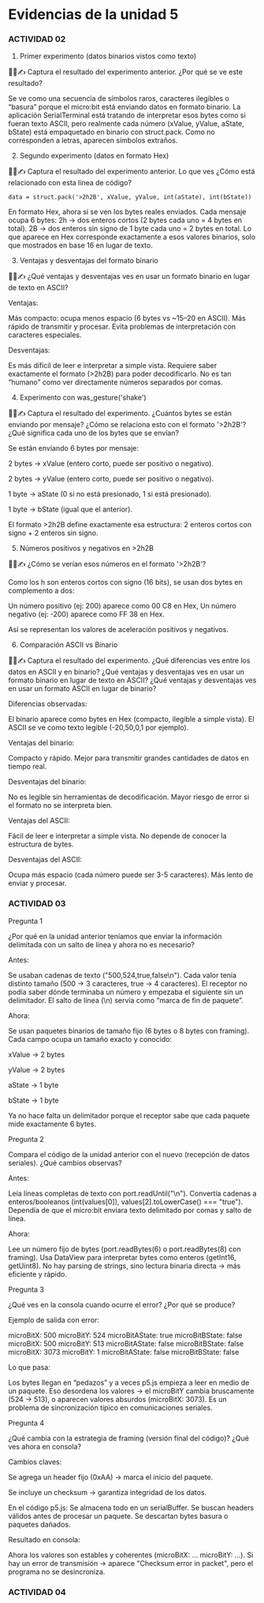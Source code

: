 
# Evidencias de la unidad 5

### ACTIVIDAD 02

1. Primer experimento (datos binarios vistos como texto)

🧐🧪✍️ Captura el resultado del experimento anterior. ¿Por qué se ve este resultado?

Se ve como una secuencia de símbolos raros, caracteres ilegibles o “basura” porque el micro:bit está enviando datos en formato binario.
La aplicación SerialTerminal está tratando de interpretar esos bytes como si fueran texto ASCII, pero realmente cada número (xValue, yValue, aState, bState) está empaquetado en binario con struct.pack.
Como no corresponden a letras, aparecen símbolos extraños.



2. Segundo experimento (datos en formato Hex)

🧐🧪✍️ Captura el resultado del experimento anterior. Lo que ves ¿Cómo está relacionado con esta línea de código?
````
data = struct.pack('>2h2B', xValue, yValue, int(aState), int(bState))
````

En formato Hex, ahora sí se ven los bytes reales enviados.
Cada mensaje ocupa 6 bytes:
2h → dos enteros cortos (2 bytes cada uno = 4 bytes en total).
2B → dos enteros sin signo de 1 byte cada uno = 2 bytes en total.
Lo que aparece en Hex corresponde exactamente a esos valores binarios, solo que mostrados en base 16 en lugar de texto.


3. Ventajas y desventajas del formato binario

🧐🧪✍️ ¿Qué ventajas y desventajas ves en usar un formato binario en lugar de texto en ASCII?

Ventajas:

Más compacto: ocupa menos espacio (6 bytes vs ~15–20 en ASCII).
Más rápido de transmitir y procesar.
Evita problemas de interpretación con caracteres especiales.

Desventajas:

Es más difícil de leer e interpretar a simple vista.
Requiere saber exactamente el formato (>2h2B) para poder decodificarlo.
No es tan “humano” como ver directamente números separados por comas.


4. Experimento con was_gesture('shake')

🧐🧪✍️ Captura el resultado del experimento. ¿Cuántos bytes se están enviando por mensaje? ¿Cómo se relaciona esto con el formato '>2h2B'? ¿Qué significa cada uno de los bytes que se envían?

Se están enviando 6 bytes por mensaje:

2 bytes → xValue (entero corto, puede ser positivo o negativo).

2 bytes → yValue (entero corto, puede ser positivo o negativo).

1 byte → aState (0 si no está presionado, 1 si está presionado).

1 byte → bState (igual que el anterior).

El formato >2h2B define exactamente esa estructura: 2 enteros cortos con signo + 2 enteros sin signo.


5. Números positivos y negativos en >2h2B

🧐🧪✍️ ¿Cómo se verían esos números en el formato '>2h2B'?

Como los h son enteros cortos con signo (16 bits), se usan dos bytes en complemento a dos:

Un número positivo (ej: 200) aparece como 00 C8 en Hex,
Un número negativo (ej: -200) aparece como FF 38 en Hex.

Así se representan los valores de aceleración positivos y negativos.


6. Comparación ASCII vs Binario

🧐🧪✍️ Captura el resultado del experimento. ¿Qué diferencias ves entre los datos en ASCII y en binario? ¿Qué ventajas y desventajas ves en usar un formato binario en lugar de texto en ASCII? ¿Qué ventajas y desventajas ves en usar un formato ASCII en lugar de binario?

Diferencias observadas:

El binario aparece como bytes en Hex (compacto, ilegible a simple vista).
El ASCII se ve como texto legible (-20,50,0,1 por ejemplo).

Ventajas del binario:

Compacto y rápido.
Mejor para transmitir grandes cantidades de datos en tiempo real.

Desventajas del binario:

No es legible sin herramientas de decodificación.
Mayor riesgo de error si el formato no se interpreta bien.

Ventajas del ASCII:

Fácil de leer e interpretar a simple vista.
No depende de conocer la estructura de bytes.

Desventajas del ASCII:

Ocupa más espacio (cada número puede ser 3-5 caracteres).
Más lento de enviar y procesar.





### ACTIVIDAD 03


Pregunta 1

¿Por qué en la unidad anterior teníamos que enviar la información delimitada con un salto de línea y ahora no es necesario?

Antes:

Se usaban cadenas de texto ("500,524,true,false\n").
Cada valor tenía distinto tamaño (500 → 3 caracteres, true → 4 caracteres).
El receptor no podía saber dónde terminaba un número y empezaba el siguiente sin un delimitador.
El salto de línea (\n) servía como “marca de fin de paquete”.

Ahora:

Se usan paquetes binarios de tamaño fijo (6 bytes o 8 bytes con framing).
Cada campo ocupa un tamaño exacto y conocido:

xValue → 2 bytes

yValue → 2 bytes

aState → 1 byte

bState → 1 byte

Ya no hace falta un delimitador porque el receptor sabe que cada paquete mide exactamente 6 bytes.

Pregunta 2

Compara el código de la unidad anterior con el nuevo (recepción de datos seriales). ¿Qué cambios observas?

Antes:

Leía líneas completas de texto con port.readUntil("\n").
Convertía cadenas a enteros/booleanos (int(values[0]), values[2].toLowerCase() === "true").
Dependía de que el micro:bit enviara texto delimitado por comas y salto de línea.

Ahora:

Lee un número fijo de bytes (port.readBytes(6) o port.readBytes(8) con framing).
Usa DataView para interpretar bytes como enteros (getInt16, getUint8).
No hay parsing de strings, sino lectura binaria directa → más eficiente y rápido.

Pregunta 3

¿Qué ves en la consola cuando ocurre el error? ¿Por qué se produce?

Ejemplo de salida con error:

microBitX: 500 microBitY: 524 microBitAState: true microBitBState: false
microBitX: 500 microBitY: 513 microBitAState: false microBitBState: false
microBitX: 3073 microBitY: 1 microBitAState: false microBitBState: false


Lo que pasa:

Los bytes llegan en “pedazos” y a veces p5.js empieza a leer en medio de un paquete.
Eso desordena los valores → el microBitY cambia bruscamente (524 → 513), o aparecen valores absurdos (microBitX: 3073).
Es un problema de sincronización típico en comunicaciones seriales.

Pregunta 4

¿Qué cambia con la estrategia de framing (versión final del código)? ¿Qué ves ahora en consola?

Cambios claves:

Se agrega un header fijo (0xAA) → marca el inicio del paquete.

Se incluye un checksum → garantiza integridad de los datos.

En el código p5.js:
Se almacena todo en un serialBuffer.
Se buscan headers válidos antes de procesar un paquete.
Se descartan bytes basura o paquetes dañados.

Resultado en consola:

Ahora los valores son estables y coherentes (microBitX: … microBitY: …).
Si hay un error de transmisión → aparece "Checksum error in packet", pero el programa no se desincroniza.



### ACTIVIDAD 04


